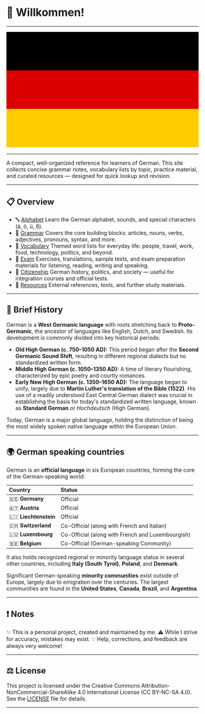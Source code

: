 # 👋 Willkommen!

---

![German Flag](assets/images/flag-full.svg)

---

A compact, well-organized reference for learners of German. This site collects concise grammar notes, vocabulary lists by topic, practice material, and curated resources — designed for quick lookup and revision.

---

## 📋 Overview

- 🔤 [Alphabet](alphabet/README.md)
  Learn the German alphabet, sounds, and special characters (ä, ö, ü, ß).
- 📖 [Grammar](grammar/README.md)
  Covers the core building blocks: articles, nouns, verbs, adjectives, pronouns, syntax, and more.
- 📘 [Vocabulary](vocabulary/README.md)
  Themed word lists for everyday life: people, travel, work, food, technology, politics, and beyond.
- 📝 [Exam](exam/README.md)
  Exercises, translations, sample texts, and exam preparation materials for listening, reading, writing and speaking.
- 🪪 [Citizenship](citizenship/README.md)
  German history, politics, and society — useful for integration courses and official tests.
- 🔗 [Resources](resources/README.md)
  External references, tools, and further study materials.

---

## 📜 Brief History

German is a **West Germanic language** with roots stretching back to **Proto-Germanic**, the ancestor of languages like English, Dutch, and Swedish. Its development is commonly divided into key historical periods:

* **Old High German (c. 750–1050 AD):** This period began after the **Second Germanic Sound Shift**, resulting in different regional dialects but no standardized written form.
* **Middle High German (c. 1050–1350 AD):** A time of literary flourishing, characterized by epic poetry and courtly romances.
* **Early New High German (c. 1350–1650 AD):** The language began to unify, largely due to **Martin Luther's translation of the Bible (1522)**. His use of a readily understood East Central German dialect was crucial in establishing the basis for today's standardized written language, known as **Standard German** or *Hochdeutsch* (High German).

Today, German is a major global language, holding the distinction of being the most widely spoken native language within the European Union.

---

## 🌍 German speaking countries

German is an **official language** in six European countries, forming the core of the German-speaking world:

| Country | Status |
| :--- | :--- |
| 🇩🇪 **Germany** | Official |
| 🇦🇹 **Austria** | Official |
| 🇱🇮 **Liechtenstein** | Official |
| 🇨🇭 **Switzerland** | Co-Official (along with French and Italian) |
| 🇱🇺 **Luxembourg** | Co-Official (along with French and Luxembourgish) |
| 🇧🇪 **Belgium** | Co-Official (German-speaking Community) |

It also holds recognized regional or minority language status in several other countries, including **Italy (South Tyrol)**, **Poland**, and **Denmark**.

Significant German-speaking **minority communities** exist outside of Europe, largely due to emigration over the centuries. The largest communities are found in the **United States**, **Canada**, **Brazil**, and **Argentina**.

---

## ❗ Notes

✨ This is a personal project, created and maintained by me.
⚠️ While I strive for accuracy, mistakes may exist.
💡 Help, corrections, and feedback are always very welcome!

---

## ⚖️ License
This project is licensed under the Creative Commons Attribution-NonCommercial-ShareAlike 4.0 International License (CC BY-NC-SA 4.0).
See the [LICENSE](https://github.com/Tsimpliarakis/German-Cheat-Sheet/?tab=License-1-ov-file#readme) file for details.

---